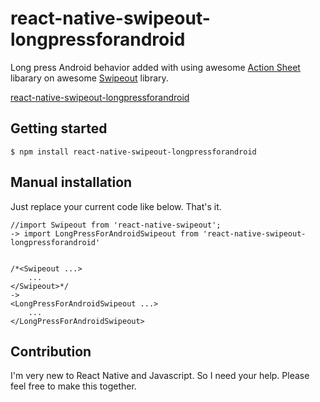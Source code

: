 
# react-native-swipeout-longpressforandroid

Long press Android behavior added with using awesome [Action Sheet](https://www.npmjs.com/package/react-native-actionsheet) libarary on awesome [Swipeout](https://www.npmjs.com/package/react-native-swipeout) library.

[react-native-swipeout-longpressforandroid](https://i.imgur.com/DrA7TYX.gif)

## Getting started

`$ npm install react-native-swipeout-longpressforandroid`


## Manual installation

Just replace your current code like below. That's it.

```
//import Swipeout from 'react-native-swipeout';
-> import LongPressForAndroidSwipeout from 'react-native-swipeout-longpressforandroid'


/*<Swipeout ...>
    ...
</Swipeout>*/
->
<LongPressForAndroidSwipeout ...>
    ...
</LongPressForAndroidSwipeout>
```


## Contribution

I'm very new to React Native and Javascript. So I need your help. Please feel free to make this together.
